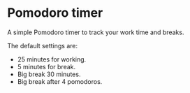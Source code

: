# Pomodoro timer

A simple Pomodoro timer to track your work time and breaks.

The default settings are:

- 25 minutes for working.
- 5 minutes for break.
- Big break 30 minutes.
- Big break after 4 pomodoros.